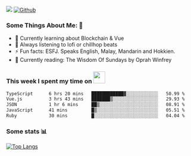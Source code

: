 ![](https://visitor-badge.laobi.icu/badge?page_id=seanho96.seanho96)
[![Github](https://img.shields.io/github/followers/seanho96?label=Follow&style=social)](https://github.com/seanho96)

### Some Things About Me: 👋
- 🌱 Currently learning about Blockchain & Vue
- :musical_note: Always listening to lofi or chillhop beats
- :zap: Fun facts: ESFJ. Speaks English, Malay, Mandarin and Hokkien.
- :book: Currently reading: The Wisdom Of Sundays by Oprah Winfrey

### This week I spent my time on <img src="https://media.giphy.com/media/SvQzkTQb3ZwKcj1QTO/giphy.gif" width="32">

<!--START_SECTION:waka-->

```txt
TypeScript      6 hrs 20 mins   ████████████▓░░░░░░░░░░░░   50.99 %
Vue.js          3 hrs 43 mins   ███████▒░░░░░░░░░░░░░░░░░   29.93 %
JSON            1 hr 6 mins     ██▒░░░░░░░░░░░░░░░░░░░░░░   08.91 %
JavaScript      41 mins         █▒░░░░░░░░░░░░░░░░░░░░░░░   05.51 %
Ruby            30 mins         █░░░░░░░░░░░░░░░░░░░░░░░░   04.04 %
```

<!--END_SECTION:waka-->

### Some stats 📊

[![Top Langs](https://github-readme-stats.vercel.app/api/top-langs/?username=seanho96&layout=compact&theme=graywhite)](https://github.com/anuraghazra/github-readme-stats)
<br/>
<!-- ![GitHub stats](https://github-readme-stats.vercel.app/api?username=seanho96&show_icons=true&theme=graywhite)-->

